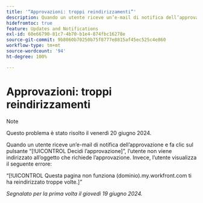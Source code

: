 ```yaml
---
title: '“Approvazioni: troppi reindirizzamenti”'
description: Quando un utente riceve un’e-mail di notifica dell’approvazione e fa clic sul pulsante Decidi l’approvazione non viene indirizzato all’oggetto che richiede l’approvazione. Invece, l’utente visualizza un errore.
hidefromtoc: true
feature: Updates and Notifications
exl-id: 60e66790-81c7-4b70-b1e4-874fbc16278e
source-git-commit: 9b8060b70250b75f8777e8815af45ec525c4e860
workflow-type: tm+mt
source-wordcount: '94'
ht-degree: 100%

---
```


# Approvazioni: troppi reindirizzamenti

>[!NOTE]
>
>Questo problema è stato risolto il venerdì 20 giugno 2024.

Quando un utente riceve un’e-mail di notifica dell’approvazione e fa clic sul pulsante “[!UICONTROL Decidi l’approvazione]”, l’utente non viene indirizzato all’oggetto che richiede l’approvazione. Invece, l’utente visualizza il seguente errore:

“[!UICONTROL Questa pagina non funziona (dominio).my.workfront.com ti ha reindirizzato troppe volte.]”

_Segnalato per la prima volta il giovedì 19 giugno 2024._
